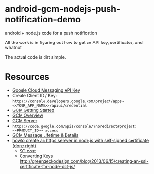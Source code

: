 android-gcm-nodejs-push-notification-demo
=========================================

android + node.js code for a push notification

All the work is in figuring out how to get an API key, certificates, and whatnot.

The actual code is dirt simple.

Resources
=========

  * [Google Cloud Messaging API Key](https://support.google.com/googleplay/android-developer/answer/2663268?hl=en#)
  * Create Client ID / Key: `https://console.developers.google.com/project/apps~<<YOUR_APP_NAME>>/apiui/credential`
  * [GCM Getting Started](http://developer.android.com/google/gcm/gs.html)
  * [GCM Overview](http://developer.android.com/google/gcm/gcm.html#senderid)
  * [GCM Server](http://developer.android.com/google/gcm/server.html#params)
  * `https://code.google.com/apis/console/?noredirect#project:<<PRODUCT_ID>>:access`
  * [GCM Message Lifetime & Details](http://developer.android.com/google/gcm/adv.html)
  * [howto create an https serever in node.js with self-signed certificate (done right)](https://github.com/coolaj86/nodejs-self-signed-certificate-example)
    * [SO post](http://stackoverflow.com/a/24749608/151312)
    * Converting Keys <http://greengeckodesign.com/blog/2013/06/15/creating-an-ssl-certificate-for-node-dot-js/>
